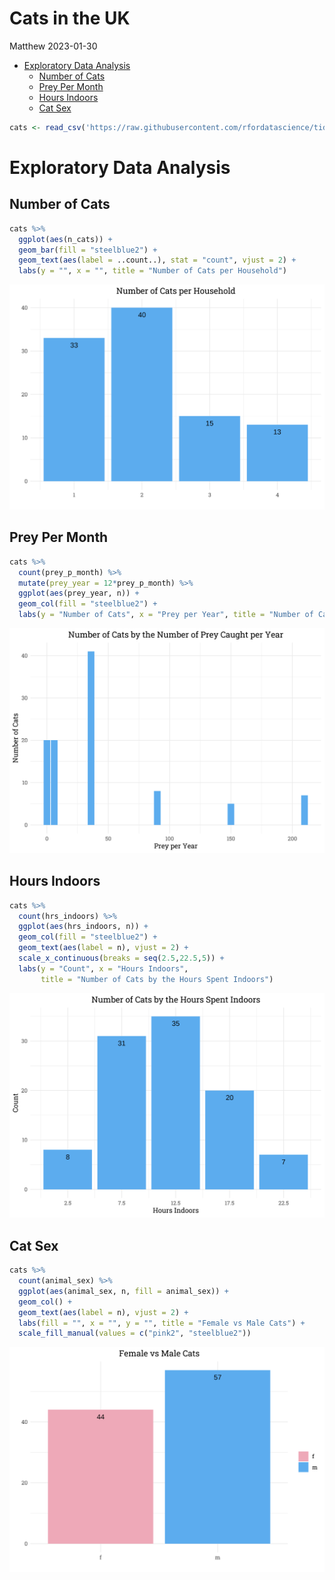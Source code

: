 Cats in the UK
================
Matthew
2023-01-30

-   <a href="#exploratory-data-analysis"
    id="toc-exploratory-data-analysis">Exploratory Data Analysis</a>
    -   <a href="#number-of-cats" id="toc-number-of-cats">Number of Cats</a>
    -   <a href="#prey-per-month" id="toc-prey-per-month">Prey Per Month</a>
    -   <a href="#hours-indoors" id="toc-hours-indoors">Hours Indoors</a>
    -   <a href="#cat-sex" id="toc-cat-sex">Cat Sex</a>

``` r
cats <- read_csv('https://raw.githubusercontent.com/rfordatascience/tidytuesday/master/data/2023/2023-01-31/cats_uk_reference.csv')
```

# Exploratory Data Analysis

## Number of Cats

``` r
cats %>% 
  ggplot(aes(n_cats)) +
  geom_bar(fill = "steelblue2") +
  geom_text(aes(label = ..count..), stat = "count", vjust = 2) +
  labs(y = "", x = "", title = "Number of Cats per Household")
```

![](UK-Cats_files/figure-gfm/unnamed-chunk-2-1.png)<!-- -->

## Prey Per Month

``` r
cats %>% 
  count(prey_p_month) %>% 
  mutate(prey_year = 12*prey_p_month) %>% 
  ggplot(aes(prey_year, n)) +
  geom_col(fill = "steelblue2") +
  labs(y = "Number of Cats", x = "Prey per Year", title = "Number of Cats by the Number of Prey Caught per Year")
```

![](UK-Cats_files/figure-gfm/unnamed-chunk-3-1.png)<!-- -->

## Hours Indoors

``` r
cats %>% 
  count(hrs_indoors) %>% 
  ggplot(aes(hrs_indoors, n)) +
  geom_col(fill = "steelblue2") +
  geom_text(aes(label = n), vjust = 2) +
  scale_x_continuous(breaks = seq(2.5,22.5,5)) +
  labs(y = "Count", x = "Hours Indoors", 
       title = "Number of Cats by the Hours Spent Indoors")
```

![](UK-Cats_files/figure-gfm/unnamed-chunk-4-1.png)<!-- -->

## Cat Sex

``` r
cats %>% 
  count(animal_sex) %>% 
  ggplot(aes(animal_sex, n, fill = animal_sex)) +
  geom_col() +
  geom_text(aes(label = n), vjust = 2) +
  labs(fill = "", x = "", y = "", title = "Female vs Male Cats") +
  scale_fill_manual(values = c("pink2", "steelblue2"))
```

![](UK-Cats_files/figure-gfm/unnamed-chunk-5-1.png)<!-- -->
